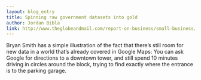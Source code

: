 ```yaml
---
layout: blog_entry
title: Spinning raw government datasets into gold
author: Jordan Bibla
link: http://www.theglobeandmail.com/report-on-business/small-business/sb-growth/day-to-day/spinning-raw-government-datasets-into-gold/article22744358/
---
```


Bryan Smith has a simple illustration of the fact that there’s still room for new data in a world that’s already covered in Google Maps: You can ask Google for directions to a downtown tower, and still spend 10 minutes driving in circles around the block, trying to find exactly where the entrance is to the parking garage.

